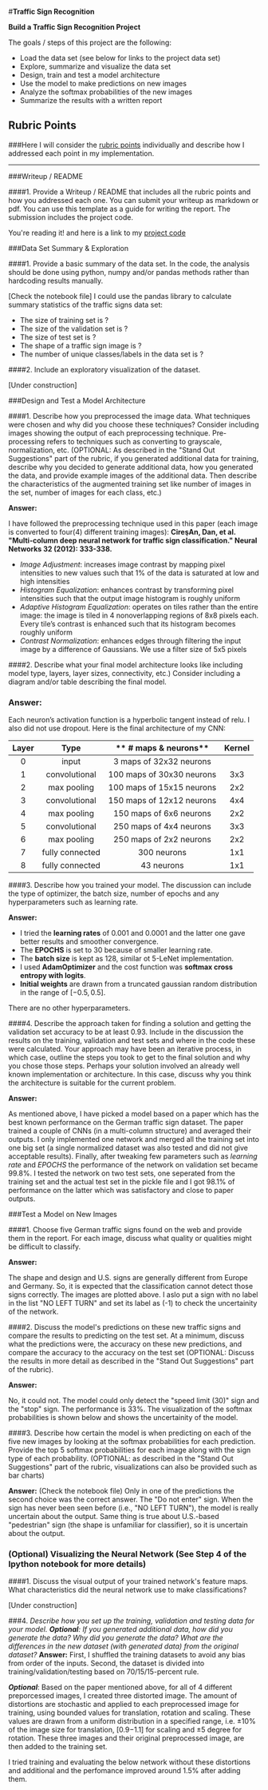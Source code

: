 #**Traffic Sign Recognition** 


**Build a Traffic Sign Recognition Project**

The goals / steps of this project are the following:
* Load the data set (see below for links to the project data set)
* Explore, summarize and visualize the data set
* Design, train and test a model architecture
* Use the model to make predictions on new images
* Analyze the softmax probabilities of the new images
* Summarize the results with a written report


[//]: # (Image References)

[image1]: ./examples/visualization.jpg "Visualization"
[image2]: ./examples/grayscale.jpg "Grayscaling"
[image3]: ./examples/random_noise.jpg "Random Noise"
[image4]: ./examples/placeholder.png "Traffic Sign 1"
[image5]: ./examples/placeholder.png "Traffic Sign 2"
[image6]: ./examples/placeholder.png "Traffic Sign 3"
[image7]: ./examples/placeholder.png "Traffic Sign 4"
[image8]: ./examples/placeholder.png "Traffic Sign 5"

## Rubric Points
###Here I will consider the [rubric points](https://review.udacity.com/#!/rubrics/481/view) individually and describe how I addressed each point in my implementation.  

---
###Writeup / README

####1. Provide a Writeup / README that includes all the rubric points and how you addressed each one. You can submit your writeup as markdown or pdf. You can use this template as a guide for writing the report. The submission includes the project code.

You're reading it! and here is a link to my [project code](https://github.com/amintahmasbi/CarND-Traffic-Sign-Classifier-Project/blob/master/Traffic_Sign_Classifier.ipynb)

###Data Set Summary & Exploration

####1. Provide a basic summary of the data set. In the code, the analysis should be done using python, numpy and/or pandas methods rather than hardcoding results manually.

[Check the notebook file]
I could use the pandas library to calculate summary statistics of the traffic
signs data set:

* The size of training set is ?
* The size of the validation set is ?
* The size of test set is ?
* The shape of a traffic sign image is ?
* The number of unique classes/labels in the data set is ?

####2. Include an exploratory visualization of the dataset.

[Under construction]

###Design and Test a Model Architecture

####1. Describe how you preprocessed the image data. What techniques were chosen and why did you choose these techniques? Consider including images showing the output of each preprocessing technique. Pre-processing refers to techniques such as converting to grayscale, normalization, etc. (OPTIONAL: As described in the "Stand Out Suggestions" part of the rubric, if you generated additional data for training, describe why you decided to generate additional data, how you generated the data, and provide example images of the additional data. Then describe the characteristics of the augmented training set like number of images in the set, number of images for each class, etc.)

**Answer:**

I have followed the preprocessing technique used in this paper (each image is converted to four(4) different training images):
**CireşAn, Dan, et al. "Multi-column deep neural network for traffic sign classification." Neural Networks 32 (2012): 333-338.**
- _Image Adjustment_: increases image contrast by mapping pixel intensities to new values such that 1% of the data is saturated at low and high intensities
- _Histogram Equalization_: enhances contrast by transforming pixel intensities such that the output image histogram is roughly uniform
- _Adaptive Histogram Equalization_: operates on tiles rather than the entire image: the image is tiled in 4 nonoverlapping regions of 8x8 pixels each. Every tile’s contrast is enhanced such that its histogram becomes roughly uniform
- _Contrast Normalization_: enhances edges through filtering the input image by a difference of Gaussians. We use a filter size of 5x5 pixels


####2. Describe what your final model architecture looks like including model type, layers, layer sizes, connectivity, etc.) Consider including a diagram and/or table describing the final model.

### **Answer:**

Each neuron’s activation function is a hyperbolic tangent instead of relu. I also did not use dropout. Here is the final architecture of my CNN:

**Layer** | **Type** | ** # maps & neurons** | **Kernel**
:---: | :---: | :---: |:---:
0|input|3 maps of 32x32 neurons| 
1|convolutional|100 maps of 30x30 neurons| 3x3
2|max pooling|100 maps of 15x15 neurons| 2x2
3|convolutional|150 maps of 12x12 neurons| 4x4
4|max pooling|150 maps of 6x6 neurons| 2x2
5|convolutional|250 maps of 4x4 neurons| 3x3
6|max pooling|250 maps of 2x2 neurons| 2x2
7|fully connected|300 neurons| 1x1
8|fully connected|43 neurons| 1x1

####3. Describe how you trained your model. The discussion can include the type of optimizer, the batch size, number of epochs and any hyperparameters such as learning rate.

**Answer:**

* I tried the **learning rates** of $0.001$ and $0.0001$ and the latter one gave better results and smoother convergence. 
* The **EPOCHS** is set to $30$ because of smaller learning rate. 
* The **batch size** is kept as $128$, similar ot 5-LeNet implementation. 
* I used **AdamOptimizer** and the cost function was **softmax cross entropy with logits**.
* **Initial weights** are drawn from a truncated gaussian random distribution in the range of $[-0.5,0.5]$.

There are no other hyperparameters.

####4. Describe the approach taken for finding a solution and getting the validation set accuracy to be at least 0.93. Include in the discussion the results on the training, validation and test sets and where in the code these were calculated. Your approach may have been an iterative process, in which case, outline the steps you took to get to the final solution and why you chose those steps. Perhaps your solution involved an already well known implementation or architecture. In this case, discuss why you think the architecture is suitable for the current problem.

**Answer:**

As mentioned above, I have picked a model based on a paper which has the best known performance on the German traffic sign dataset. The paper trained a couple of CNNs (in a multi-column structure) and averaged their outputs. I only implemented one network and merged all the training set into one big set (a single normalized dataset was also tested and did not give acceptable results). 
Finally, after tweaking few parameters such as _learning rate_ and _EPOCHS_ the performance of the network on validation set became $99.8$%. I tested the network on two test sets, one seperated from the training set and the actual test set in the pickle file and I got $98.1$% of performance on the latter which was satisfactory and close to paper outputs.
 

###Test a Model on New Images

####1. Choose five German traffic signs found on the web and provide them in the report. For each image, discuss what quality or qualities might be difficult to classify.

**Answer:**

The shape and design and U.S. signs are generally different from Europe and Germany. So, it is expected that the classification cannot detect those signs correctly. The images are plotted above.
I aslo put a sign with no label in the list "NO LEFT TURN" and set its label as (-1) to check the uncertainity of the network.

####2. Discuss the model's predictions on these new traffic signs and compare the results to predicting on the test set. At a minimum, discuss what the predictions were, the accuracy on these new predictions, and compare the accuracy to the accuracy on the test set (OPTIONAL: Discuss the results in more detail as described in the "Stand Out Suggestions" part of the rubric).

**Answer:**

No, it could not. The model could only detect the "speed limit (30)" sign and the "stop" sign. The performance is $33$%.
The visualization of the softmax probabilities is shown below and shows the uncertainity of the model.

####3. Describe how certain the model is when predicting on each of the five new images by looking at the softmax probabilities for each prediction. Provide the top 5 softmax probabilities for each image along with the sign type of each probability. (OPTIONAL: as described in the "Stand Out Suggestions" part of the rubric, visualizations can also be provided such as bar charts)

**Answer:**
(Check the notebook file)
Only in one of the predictions the second choice was the correct answer. The "Do not enter" sign.
When the sign has never been seen before (i.e., "NO LEFT TURN"), the model is really uncertain about the output.
Same thing is true about U.S.-based "pedestrian" sign (the shape is unfamiliar for classifier), so it is uncertain about the output.


### (Optional) Visualizing the Neural Network (See Step 4 of the Ipython notebook for more details)
####1. Discuss the visual output of your trained network's feature maps. What characteristics did the neural network use to make classifications?

[Under construction]


###4. _Describe how you set up the training, validation and testing data for your model. **Optional**: If you generated additional data, how did you generate the data? Why did you generate the data? What are the differences in the new dataset (with generated data) from the original dataset?_
**Answer:**
First, I shuffled the training datasets to avoid any bias from order of the inputs. 
Second, the dataset is divided into training/validation/testing based on 70/15/15-percent rule.

**_Optional_**: Based on the paper mentioned above, for all of 4 different preporcessed images, I created three distorted image. The amount of distortions  are stochastic and applied to each preprocessed image for training, using bounded values for translation, rotation and scaling. These values are drawn from a uniform distribution in a specified range, i.e. ±10% of the image size for translation, [0.9−1.1] for scaling and ±5 degree for rotation. These three images and their original preprocessed image, are then added to the training set.

I tried training and evaluating the below network without these distortions and additional and the perfomance improved around $1.5$% after adding them.
